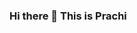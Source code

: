 ### Hi there 👋 This is Prachi

<!--
**Prachi-Gopalani13/Prachi-Gopalani13** is a ✨ _special_ ✨ repository because its `README.md` (this file) appears on your GitHub profile.

facebook github gmail website

Here are some ideas to get you started:

- 🔭 I’m currently working on ...
- 🌱 I’m currently learning ...
- 👯 I’m looking to collaborate on ...
- 🤔 I’m looking for help with ...
- 💬 Ask me about ...
- 📫 How to reach me: ...
- 😄 Pronouns: ...
- ⚡ Fun fact: ...
-->
